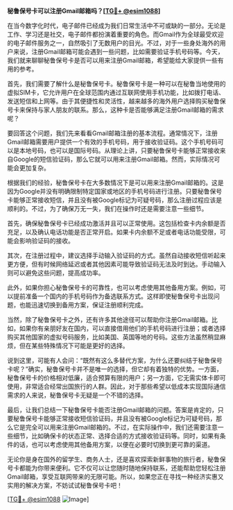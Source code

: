 **秘鲁保号卡可以注册Gmail邮箱吗？[[TG💪+ @esim1088](https://t.me/s/esim1088)]**

在当今数字化时代，电子邮件已经成为我们日常生活中不可或缺的一部分。无论是工作、学习还是社交，电子邮件都扮演着重要的角色。而Gmail作为全球最受欢迎的电子邮件服务之一，自然吸引了无数用户的目光。不过，对于一些身处海外的用户来说，注册Gmail邮箱可能会遇到一些问题，比如需要验证手机号码等。今天，我们就来聊聊秘鲁保号卡是否可以用来注册Gmail邮箱，希望能给大家提供一些有用的参考。

首先，我们需要了解什么是秘鲁保号卡。秘鲁保号卡是一种可以在秘鲁当地使用的虚拟SIM卡，它允许用户在全球范围内通过互联网使用手机功能，比如拨打电话、发送短信和上网等。由于其便捷性和灵活性，越来越多的海外用户选择购买秘鲁保号卡来保持与家人朋友的联系。那么，这种卡是否能够满足注册Gmail邮箱的需求呢？

要回答这个问题，我们先来看看Gmail邮箱注册的基本流程。通常情况下，注册Gmail邮箱需要用户提供一个有效的手机号码，用于接收验证码。这个手机号码可以是本地号码，也可以是国际号码。从理论上讲，只要秘鲁保号卡能够正常接收来自Google的短信验证码，那么它就可以用来注册Gmail邮箱。然而，实际情况可能会更加复杂。

根据我们的经验，秘鲁保号卡在大多数情况下是可以用来注册Gmail邮箱的。这是因为Google并没有明确限制特定国家或地区的手机号码进行注册。只要秘鲁保号卡能够正常接收短信，并且没有被Google标记为可疑号码，那么注册过程应该是顺利的。不过，为了确保万无一失，我们在操作时还是需要注意一些细节。

首先，确保秘鲁保号卡已经成功激活并且可以正常使用。这包括检查卡内余额是否充足，以及确认电话功能是否正常开启。如果卡内余额不足或者电话功能受限，可能会影响验证码的接收。

其次，在注册过程中，建议选择手动输入验证码的方式。虽然自动接收短信听起来更方便，但有时候网络延迟或者其他因素可能导致验证码无法及时到达。手动输入则可以避免这些问题，提高成功率。

此外，如果你担心秘鲁保号卡的可靠性，也可以考虑使用其他备用方案。例如，可以提前准备一个国内的手机号码作为备选联系方式。这样即使秘鲁保号卡出现问题，也能迅速切换到备用方案，保证注册顺利完成。

当然，除了秘鲁保号卡之外，还有许多其他途径可以帮助你注册Gmail邮箱。比如，如果你有亲朋好友在国内，可以直接借用他们的手机号码进行注册；或者选择购买其他国家的虚拟号码服务，比如美国、英国等地的号码。这些方法虽然稍显麻烦，但在某些特殊情况下可能是更好的选择。

说到这里，可能有人会问：“既然有这么多替代方案，为什么还要纠结于秘鲁保号卡呢？”确实，秘鲁保号卡并不是唯一的选择，但它却有着独特的优势。一方面，秘鲁保号卡的价格相对低廉，适合预算有限的用户；另一方面，它无需实体卡即可使用，非常适合经常出国旅行的人群。因此，对于那些希望以低成本实现国际通信需求的人来说，秘鲁保号卡无疑是一个不错的选择。

最后，让我们总结一下秘鲁保号卡能否注册Gmail邮箱的问题。答案是肯定的，只要秘鲁保号卡能够正常接收短信验证码，并且没有被Google标记为可疑号码，那么它是完全可以用来注册Gmail邮箱的。不过，在实际操作中，我们还需要注意一些细节，比如确保卡的状态正常、选择合适的方式接收验证码等。同时，如果有条件的话，也可以考虑使用其他备用方案，以便在必要时切换到更可靠的渠道。

无论你是身在国外的留学生、商务人士，还是喜欢探索新鲜事物的旅行者，秘鲁保号卡都能为你带来便利。它不仅可以让您随时随地保持联系，还能帮助您轻松注册Gmail邮箱，享受互联网带来的无限可能。所以，如果您正在寻找一种经济实惠又实用的解决方案，不妨试试秘鲁保号卡吧！

[[TG💪+ @esim1088](https://t.me/s/esim1088) ![Image](https://i.postimg.cc/4NQfJmqS/Snipaste-2025-05-13-00-14-12.png)]